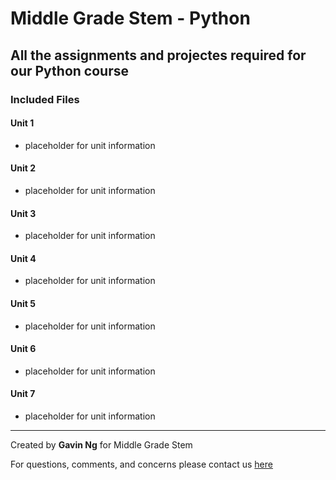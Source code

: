 # Middle Grade Stem - Python

## All the assignments and projectes required for our Python course

### Included Files

#### Unit 1

- placeholder for unit information

#### Unit 2

- placeholder for unit information

#### Unit 3

- placeholder for unit information

#### Unit 4

- placeholder for unit information

#### Unit 5

- placeholder for unit information

#### Unit 6

- placeholder for unit information

#### Unit 7

- placeholder for unit information

***
Created by **Gavin Ng** for Middle Grade Stem

For questions, comments, and concerns please contact us [here](<middlegradestem@gmail.com>)
